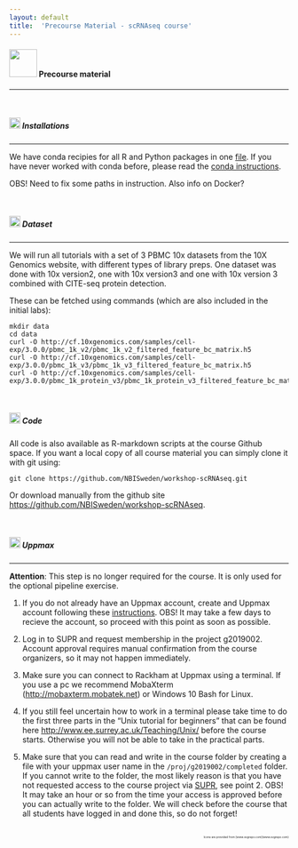 ```yaml
---
layout: default
title:  'Precourse Material - scRNAseq course'
---
```


#### <img border="0" src="https://www.svgrepo.com/show/19652/maths-class-materials-cross-of-a-pencil-and-a-ruler.svg" width="50" height="50"> Precourse material
***

<br/>

##### <img border="0" src="https://www.svgrepo.com/show/4795/installation-symbol.svg" width="20" height="20"> Installations
***

We have conda recipies for all R and Python packages in one [file](labs/environment_r.yml). If you have never worked with conda before, please read the [conda instructions](conda_instructions.md).

OBS! Need to fix some paths in instruction.
Also info on Docker?

<br/>

##### <img border="0" src="https://www.svgrepo.com/show/20109/database.svg" width="20" height="20"> Dataset
***

We will run all tutorials with a set of 3 PBMC 10x datasets from the 10X Genomics website, with different types of library preps. One dataset was done with 10x version2, one with 10x version3 and one with 10x version 3 combined with CITE-seq protein detection.

These can be fetched using commands (which are also included in the initial labs):

```
mkdir data  
cd data
curl -O http://cf.10xgenomics.com/samples/cell-exp/3.0.0/pbmc_1k_v2/pbmc_1k_v2_filtered_feature_bc_matrix.h5
curl -O http://cf.10xgenomics.com/samples/cell-exp/3.0.0/pbmc_1k_v3/pbmc_1k_v3_filtered_feature_bc_matrix.h5
curl -O http://cf.10xgenomics.com/samples/cell-exp/3.0.0/pbmc_1k_protein_v3/pbmc_1k_protein_v3_filtered_feature_bc_matrix.h5
```

<br/>

##### <img border="0" src="https://www.svgrepo.com/show/26279/code-file.svg" width="20" height="20"> Code

All code is also available as R-markdown scripts at the course Github space. If you want a local copy of all course material you can simply clone it with git using:


    git clone https://github.com/NBISweden/workshop-scRNAseq.git


Or download manually from the github site https://github.com/NBISweden/workshop-scRNAseq.

<br/>


##### <img border="0" src="https://www.svgrepo.com/show/17086/server-client-exchange.svg" width="20" height="20"> Uppmax
***

**Attention**: This step is no longer required for the course. It is only used for the optional pipeline exercise.


1.   If you do not already have an Uppmax account, create and Uppmax account following these [instructions](files/Apply_for_Uppmax_account.pdf). OBS! It may take a few days to recieve the account, so proceed with this point as soon as possible.

2.   Log in to SUPR and request membership in the project g2019002. Account approval requires manual confirmation from the course organizers, so it may not happen immediately.

3.   Make sure you can connect to Rackham at Uppmax using a terminal. If you use a pc we recommend MobaXterm (http://mobaxterm.mobatek.net) or Windows 10 Bash for Linux.

4.   If you still feel uncertain how to work in a terminal please take time to do the first three parts in the “Unix tutorial for beginners” that can be found here http://www.ee.surrey.ac.uk/Teaching/Unix/ before the course starts. Otherwise you will not be able to take in the practical parts.  

5.   Make sure that you can read and write in the course folder by creating a file with your uppmax user name in the `/proj/g2019002/completed` folder. If you cannot write to the folder, the most likely reason is that you have not requested access to the course project via [SUPR](https://supr.snic.se/), see point 2. OBS! It may take an hour or so from the time your access is approved before you can actually write to the folder. We will check before the course that all students have logged in and done this, so do not forget!

<br/>

<div style="text-align: right; font-size: 5px"> Icons are provided from [www.svgrepo.com](www.svgrepo.com) </div>
